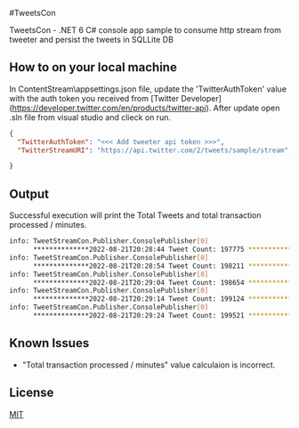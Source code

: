 #TweetsCon

TweetsCon - .NET 6 C# console app sample to consume http stream from tweeter and persist the tweets in SQLLite DB

## How to on your local machine
In ContentStream\appsettings.json file, update the 'TwitterAuthToken' value with the auth token you received from [Twitter Developer] (https://developer.twitter.com/en/products/twitter-api).  After update open .sln file from visual studio and clieck on run.


```json
{
  "TwitterAuthToken": "<<< Add tweeter api token >>>",
  "TwitterStreamURI": "https://api.twitter.com/2/tweets/sample/stream",

}
``` 

## Output
Successful execution will print the Total Tweets and total transaction processed / minutes.
```bash
info: TweetStreamCon.Publisher.ConsolePublisher[0]
      **************2022-08-21T20:28:44 Tweet Count: 197775 ************** Processed / Minute:  74884
info: TweetStreamCon.Publisher.ConsolePublisher[0]
      **************2022-08-21T20:28:54 Tweet Count: 198211 ************** Processed / Minute:  75323
info: TweetStreamCon.Publisher.ConsolePublisher[0]
      **************2022-08-21T20:29:04 Tweet Count: 198654 ************** Processed / Minute:  75764
info: TweetStreamCon.Publisher.ConsolePublisher[0]
      **************2022-08-21T20:29:14 Tweet Count: 199124 ************** Processed / Minute:  76234
info: TweetStreamCon.Publisher.ConsolePublisher[0]
      **************2022-08-21T20:29:24 Tweet Count: 199521 ************** Processed / Minute:  76630
```
## Known Issues
- "Total transaction processed / minutes" value calculaion is incorrect.

## License
[MIT](https://choosealicense.com/licenses/mit/)
